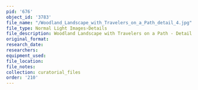 ```yaml
---
pid: '676'
object_id: '3783'
file_name: "/Woodland_Landscape_with_Travelers_on_a_Path_detail_4.jpg"
file_type: Normal Light Images›Details
file_description: Woodland Landscape with Travelers on a Path - Detail 4
original_format:
research_date:
researchers:
equipment_used:
file_location:
file_notes:
collection: curatorial_files
order: '210'
---
```

